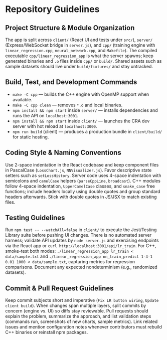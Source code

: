 # Repository Guidelines

## Project Structure & Module Organization
The app is split across `client/` (React UI and tests under `src/`), `server/` (Express/WebSocket bridge in `server.js`), and `cpp/` (training engine with `linear_regression.cpp`, `neural_network.cpp`, and `Makefile`). The compiled executable `cpp/linear_regression_app` is what the server spawns; keep generated binaries and `.o` files inside `cpp/` or `build/`. Shared assets such as sample datasets should live under `build/fixtures/` and stay untracked.

## Build, Test, and Development Commands
- `make -C cpp` — builds the C++ engine with OpenMP support when available.
- `make -C cpp clean` — removes `*.o` and local binaries.
- `npm install && npm start` inside `server/` — installs dependencies and runs the API on `localhost:3001`.
- `npm install && npm start` inside `client/` — launches the CRA dev server with hot reload at `localhost:3000`.
- `npm run build` (client) — produces a production bundle in `client/build/` for static hosting.

## Coding Style & Naming Conventions
Use 2-space indentation in the React codebase and keep component files in PascalCase (`LossChart.js`, `NNVisualizer.js`). Favor descriptive state setters such as `setLossHistory`. Server code uses 4-space indentation with semicolons and `camelCase` helpers (`parseCppLine`, `broadcast`). C++ modules follow 4-space indentation, `UpperCamelCase` classes, and `snake_case` free functions; include headers locally using double quotes and group standard headers afterwards. Stick with double quotes in JS/JSX to match existing files.

## Testing Guidelines
Run `npm test -- --watchAll=false` in `client/` to execute the Jest/Testing Library suite before pushing UI changes. There is no automated server harness; validate API updates by `node server.js` and exercising endpoints via the React app or `curl http://localhost:3001/api/lr_train`. For C++, smoke-test both modes: `./linear_regression_app lr_train < data/sample.txt` and `./linear_regression_app nn_train_predict 1-4-1 0.01 1000 < data/sample.txt`, capturing metrics for regression comparisons. Document any expected nondeterminism (e.g., randomized datasets).

## Commit & Pull Request Guidelines
Keep commit subjects short and imperative (`Fix LR button wiring`, `Update client build`). When changes span multiple layers, split commits by concern (engine vs. UI) so diffs stay reviewable. Pull requests should explain the problem, summarize the approach, and list validation steps (commands run, screenshots of new charts, sample metrics). Link related issues and mention configuration notes whenever contributors must rebuild C++ binaries or reinstall npm packages.
